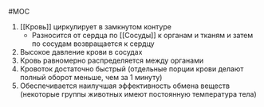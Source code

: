 #MOC 
1. [[Кровь]] циркулирует в замкнутом контуре
	- Разносится от сердца по [[Сосуды]] к органам и тканям и затем по сосудам возвращается к сердцу
2. Высокое давление крови в сосудах
3. Кровь равномерно распределяется между органами
4. Кровоток достаточно быстрый (отдельные порции крови делают полный оборот меньше, чем за 1 минуту)
5. Обеспечивается наилучшая эффективность обмена веществ (некоторые группы животных имеют постоянную температура тела)

